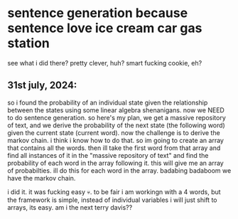 # sentence generation because sentence love ice cream car gas station 
see what i did there? pretty clever, huh? smart fucking cookie, eh?

## 31st july, 2024:
so i found the probability of an individual state given the relationship between the states using some linear algebra shenanigans. now we NEED to do sentence generation. so here's my plan, we get a massive repository of text, and we derive the probability of the next state (the following word) given the current state (current word). now the challenge is to derive the markov chain. i think i know how to do that. so im going to create an array that contains all the words. then ill take the first word from that array and find all instances of it in the "massive repository of text" and find the probability of each word in the array following it. this will give me an array of probabilties. ill do this for each word in the array. badabing badaboom we have the markov chain.

i did it. it was fucking easy 💀. to be fair i am workingn with a 4 words, but the framework is simple, instead of individual variables i will just shift to arrays, its easy. am i the next terry davis??